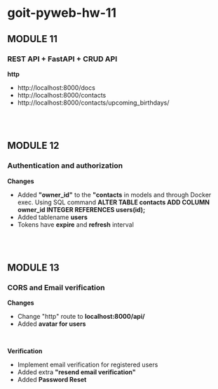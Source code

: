 # goit-pyweb-hw-11

## MODULE 11
### REST API + FastAPI + CRUD API

**http**
- http://localhost:8000/docs
- http://localhost:8000/contacts
- http://localhost:8000/contacts/upcoming_birthdays/
<br>
<br>

## MODULE 12
### Authentication and authorization

**Changes**
-  Added **"owner_id"** to the **"contacts** in models and  through Docker exec. Using SQL command **ALTER TABLE contacts ADD COLUMN owner_id INTEGER REFERENCES users(id);**
- Added tablename **users**
- Tokens have **expire** and **refresh** interval 
<br>
<br>

## MODULE 13
###  CORS and Email verification


**Changes**

- Change "http" route to **localhost:8000/api/**
- Added **avatar for users**
<br>

**Verification**
- Implement email verification for registered users
- Added extra **"resend email verification"**
- Added **Password Reset**
